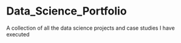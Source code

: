 # Data_Science_Portfolio
 A collection of all the data science projects and case studies I have executed
